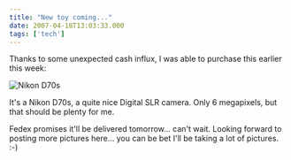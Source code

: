 ```yaml
---
title: "New toy coming..."
date: 2007-04-18T13:03:33.000
tags: ['tech']
---
```


Thanks to some unexpected cash influx, I was able to purchase this earlier this week:

![Nikon D70s](/images/2007/nikon-d70s-review-1.jpg)

It's a Nikon D70s, a quite nice Digital SLR camera. Only 6 megapixels, but that should be plenty for me.

Fedex promises it'll be delivered tomorrow... can't wait. Looking forward to posting more pictures here... you can be bet I'll be taking a lot of pictures. :-)
